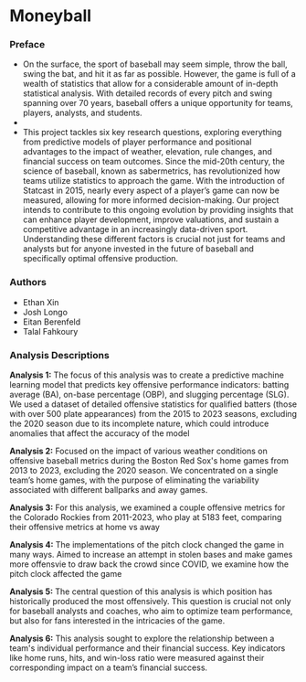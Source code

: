 # Moneyball

### Preface
- On the surface, the sport of baseball may seem simple, throw the ball, swing the bat, and hit it as far as possible. However, the game is full of a wealth of statistics that allow for a considerable amount of in-depth statistical analysis. With detailed records of every pitch and swing spanning over 70 years, baseball offers a unique opportunity for teams, players, analysts, and students.
- 
- This project tackles six key research questions, exploring everything from predictive models of player performance and positional advantages to the impact of weather, elevation, rule changes, and financial success on team outcomes. Since the mid-20th century, the science of baseball, known as sabermetrics, has revolutionized how teams utilize statistics to approach the game. With the introduction of Statcast in 2015, nearly every aspect of a player’s game can now be measured, allowing for more informed decision-making. Our project intends to contribute to this ongoing evolution by providing insights that can enhance player development, improve valuations, and sustain a competitive advantage in an increasingly data-driven sport. Understanding these different factors is crucial not just for teams and analysts but for anyone invested in the future of baseball and specifically optimal offensive production.  

### Authors
- Ethan Xin
- Josh Longo
- Eitan Berenfeld
- Talal Fahkoury
### Analysis Descriptions
**Analysis 1:** The focus of this analysis was to create a predictive machine learning model that predicts key offensive performance indicators: batting average (BA), on-base percentage (OBP), and slugging percentage (SLG). We used a dataset of detailed offensive statistics for qualified batters (those with over 500 plate appearances) from the 2015 to 2023 seasons, excluding the 2020 season due to its incomplete nature, which could introduce anomalies that affect the accuracy of the model

**Analysis 2:** Focused on the impact of various weather conditions on offensive baseball metrics during the Boston Red Sox's home games from 2013 to 2023, excluding the 2020 season. We concentrated on a single team’s home games, with the purpose of eliminating the variability associated with different ballparks and away games.

**Analysis 3:** For this analysis, we examined a couple offensive metrics for the  Colorado Rockies from 2011-2023, who play at 5183 feet, comparing their offensive metrics at home vs away

**Analysis 4:** The implementations of the pitch clock changed the game in many ways. Aimed to increase an attempt in stolen bases and make games more offensvie to draw back the crowd since COVID, we examine how the pitch clock affected the game

**Analysis 5:** The central question of this analysis is which position has historically produced the most offensively. This question is crucial not only for baseball analysts and coaches, who aim to optimize team performance, but also for fans interested in the intricacies of the game. 

**Analysis 6:** This analysis sought to explore the relationship between a team's individual performance and their financial success. Key indicators like home runs, hits, and win-loss ratio were measured against their corresponding impact on a team’s financial success.
